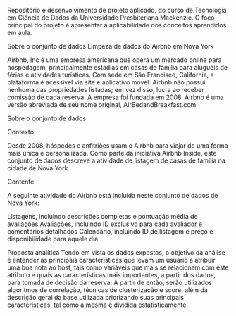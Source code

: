 Repositório e desenvolvimento de projeto aplicado, do curso de Tecnologia em Ciência de Dados da Universidade Presbiteriana Mackenzie.
O foco principal do projeto é apresentar a aplicabilidade dos conceitos aprendidos em aula. 

Sobre o conjunto de dados
Limpeza de dados do Airbnb em Nova York

Airbnb, Inc é uma empresa americana que opera um mercado online para hospedagem, principalmente estadias em casas de família para aluguéis de férias e atividades turísticas. 
Com sede em São Francisco, Califórnia, a plataforma é acessível via site e aplicativo móvel. Airbnb não possui nenhuma das propriedades listadas; em vez disso, lucra ao receber comissão de cada reserva. A empresa foi fundada em 2008. 
Airbnb é uma versão abreviada de seu nome original, AirBedandBreakfast.com.

Sobre o conjunto de dados

Contexto

Desde 2008, hóspedes e anfitriões usam o Airbnb para viajar de uma forma mais única e personalizada. 
Como parte da iniciativa Airbnb Inside, este conjunto de dados descreve a atividade de listagem de casas de família na cidade de Nova York

Contente

A seguinte atividade do Airbnb está incluída neste conjunto de dados de Nova York:

Listagens, incluindo descrições completas e pontuação média de avaliações Avaliações, incluindo ID exclusivo para cada avaliador e comentários detalhados Calendário, incluindo ID de listagem e preço e disponibilidade para aquele dia

Proposta analítica
Tendo em vista os dados expostos, o objetivo da análise é entender as principais características que levam um usuário a atribuir uma boa nota ao host, tais como variáveis que mais se relacionam com este atributo e quais as características mais importantes, a partir dos dados, para tomada de decisão da reserva. A partir de então, serão utilizados algoritmos de correlação, técnicas de clusterização e score, além da descrição geral da base utilizada priorizando suas principais características, tal como a mesma é dividida estatisticamente. 

